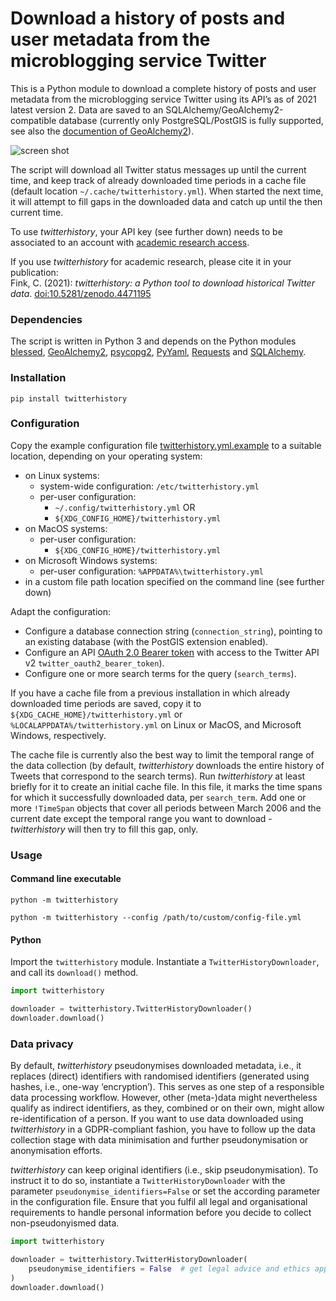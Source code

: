 # Download a history of posts and user metadata from the microblogging service Twitter

This is a Python module to download a complete history of posts and user metadata from the microblogging service Twitter using its API’s as of 2021 latest version 2. Data are saved to an SQLAlchemy/GeoAlchemy2-compatible database (currently only PostgreSQL/PostGIS is fully supported, see also the [documention of GeoAlchemy2](https://geoalchemy-2.readthedocs.io/en/latest/)).

![screen shot](https://gitlab.com/christoph.fink/twitterhistory/-/blob/master/extra/images/screenshot.png)

The script will download all Twitter status messages up until the current time, and keep track of already downloaded time periods in a cache file (default location `~/.cache/twitterhistory.yml`). When started the next time, it will attempt to fill gaps in the downloaded data and catch up until the then current time. 

To use *twitterhistory*, your API key (see further down) needs to be associated to an account with [academic research access](https://developer.twitter.com/en/portal/petition/academic/is-it-right-for-you).

If you use *twitterhistory* for academic research, please cite it in your publication: <br />
Fink, C. (2021): *twitterhistory: a Python tool to download historical Twitter data*. [doi:10.5281/zenodo.4471195](https://doi.org/10.5281/zenodo.4471195)

### Dependencies

The script is written in Python 3 and depends on the Python modules [blessed](https://blessed.readthedocs.io/), [GeoAlchemy2](https://geoalchemy-2.readthedocs.io/), [psycopg2](https://www.psycopg.org/), [PyYaml](https://pyyaml.org/), [Requests](https://2.python-requests.org/en/master/) and [SQLAlchemy](https://sqlalchemy.org/).

### Installation

```shell
pip install twitterhistory
```

### Configuration

Copy the example configuration file [twitterhistory.yml.example](https://gitlab.com/christoph.fink/twitterhistory/-/raw/master/twitterhistory.yml.example) to a suitable location, depending on your operating system: 

- on Linux systems:
    - system-wide configuration: `/etc/twitterhistory.yml`
    - per-user configuration: 
        - `~/.config/twitterhistory.yml` OR
        - `${XDG_CONFIG_HOME}/twitterhistory.yml`
- on MacOS systems:
    - per-user configuration:
        - `${XDG_CONFIG_HOME}/twitterhistory.yml`
- on Microsoft Windows systems:
    - per-user configuration:
        `%APPDATA%\twitterhistory.yml`
- in a custom file path location specified on the command line (see further down)

Adapt the configuration:

- Configure a database connection string (`connection_string`), pointing to an existing database (with the PostGIS extension enabled).
- Configure an API [OAuth 2.0 Bearer token](https://developer.twitter.com/en/docs/authentication/oauth-2-0) with access to the Twitter API v2 `twitter_oauth2_bearer_token`).
- Configure one or more search terms for the query (`search_terms`).

If you have a cache file from a previous installation in which already downloaded time periods are saved, copy it to `${XDG_CACHE_HOME}/twitterhistory.yml` or `%LOCALAPPDATA%/twitterhistory.yml` on Linux or MacOS, and Microsoft Windows, respectively.

The cache file is currently also the best way to limit the temporal range of the data collection (by default, *twitterhistory* downloads the entire history of Tweets that correspond to the search terms). Run *twitterhistory* at least briefly for it to create an initial cache file. In this file, it marks the time spans for which it successfully downloaded data, per `search_term`. Add one or more `!TimeSpan` objects that cover all periods between March 2006 and the current date except the temporal range you want to download - *twitterhistory* will then try to fill this gap, only.

### Usage

#### Command line executable

```shell
python -m twitterhistory
```

```shell
python -m twitterhistory --config /path/to/custom/config-file.yml
```

#### Python

Import the `twitterhistory` module. Instantiate a `TwitterHistoryDownloader`, and call its `download()` method.

```python
import twitterhistory

downloader = twitterhistory.TwitterHistoryDownloader()
downloader.download()
```

### Data privacy

By default, *twitterhistory* pseudonymises downloaded metadata, i.e., it replaces (direct) identifiers with randomised identifiers (generated using hashes, i.e., one-way ‘encryption’). This serves as one step of a responsible data processing workflow. However, other (meta-)data might nevertheless qualify as indirect identifiers, as they, combined or on their own, might allow re-identification of a person. If you want to use data downloaded using *twitterhistory* in a GDPR-compliant fashion, you have to follow up the data collection stage with data minimisation and further pseudonymisation or anonymisation efforts.

*twitterhistory* can keep original identifiers (i.e., skip pseudonymisation). To instruct it to do so, instantiate a `TwitterHistoryDownloader` with the parameter `pseudonymise_identifiers=False` or set the according parameter in the configuration file. Ensure that you fulfil all legal and organisational requirements to handle personal information before you decide to collect non-pseudonyismed data.

```python
import twitterhistory

downloader = twitterhistory.TwitterHistoryDownloader(
    pseudonymise_identifiers = False  # get legal advice and ethics approval before doing this
)
downloader.download()
```
